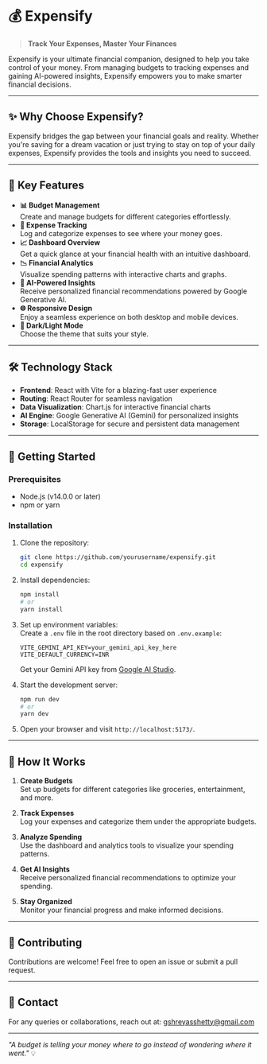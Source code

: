 # 💰 Expensify

> **Track Your Expenses, Master Your Finances**

Expensify is your ultimate financial companion, designed to help you take control of your money. From managing budgets to tracking expenses and gaining AI-powered insights, Expensify empowers you to make smarter financial decisions.

---

## ✨ Why Choose Expensify?

Expensify bridges the gap between your financial goals and reality. Whether you're saving for a dream vacation or just trying to stay on top of your daily expenses, Expensify provides the tools and insights you need to succeed.

---

## 🚀 Key Features

- **📊 Budget Management**  
  Create and manage budgets for different categories effortlessly.  
- **💸 Expense Tracking**  
  Log and categorize expenses to see where your money goes.  
- **📈 Dashboard Overview**  
  Get a quick glance at your financial health with an intuitive dashboard.  
- **📉 Financial Analytics**  
  Visualize spending patterns with interactive charts and graphs.  
- **🤖 AI-Powered Insights**  
  Receive personalized financial recommendations powered by Google Generative AI.  
- **🌐 Responsive Design**  
  Enjoy a seamless experience on both desktop and mobile devices.  
- **🌙 Dark/Light Mode**  
  Choose the theme that suits your style.  

---

## 🛠️ Technology Stack

- **Frontend**: React with Vite for a blazing-fast user experience  
- **Routing**: React Router for seamless navigation  
- **Data Visualization**: Chart.js for interactive financial charts  
- **AI Engine**: Google Generative AI (Gemini) for personalized insights  
- **Storage**: LocalStorage for secure and persistent data management  

---

## 🏁 Getting Started

### Prerequisites

- Node.js (v14.0.0 or later)  
- npm or yarn  

### Installation

1. Clone the repository:  
   ```bash
   git clone https://github.com/yourusername/expensify.git
   cd expensify
   ```

2. Install dependencies:  
   ```bash
   npm install
   # or
   yarn install
   ```

3. Set up environment variables:  
   Create a `.env` file in the root directory based on `.env.example`:  
   ```plaintext
   VITE_GEMINI_API_KEY=your_gemini_api_key_here
   VITE_DEFAULT_CURRENCY=INR
   ```
   Get your Gemini API key from [Google AI Studio](https://ai.google.dev/).

4. Start the development server:  
   ```bash
   npm run dev
   # or
   yarn dev
   ```

5. Open your browser and visit `http://localhost:5173/`.

---

## 🌟 How It Works

1. **Create Budgets**  
   Set up budgets for different categories like groceries, entertainment, and more.  

2. **Track Expenses**  
   Log your expenses and categorize them under the appropriate budgets.  

3. **Analyze Spending**  
   Use the dashboard and analytics tools to visualize your spending patterns.  

4. **Get AI Insights**  
   Receive personalized financial recommendations to optimize your spending.  

5. **Stay Organized**  
   Monitor your financial progress and make informed decisions.  

---

## 🤝 Contributing

Contributions are welcome! Feel free to open an issue or submit a pull request.  

---

## 📩 Contact

For any queries or collaborations, reach out at: gshreyasshetty@gmail.com  

---

_"A budget is telling your money where to go instead of wondering where it went."_ 💡